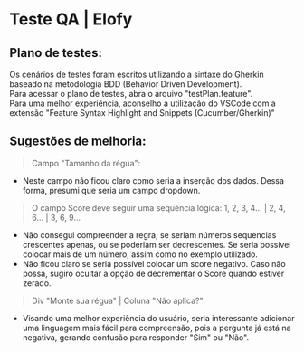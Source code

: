 # Teste QA | Elofy  

## Plano de testes:  
Os cenários de testes foram escritos utilizando a sintaxe do Gherkin baseado na metodologia BDD (Behavior Driven Development).  
Para acessar o plano de testes, abra o arquivo "testPlan.feature".  
Para uma melhor experiência, aconselho a utilização do VSCode com a extensão "Feature Syntax Highlight and Snippets (Cucumber/Gherkin)"  

## Sugestões de melhoria:  
> Campo "Tamanho da régua":  
- Neste campo não ficou claro como seria a inserção dos dados. Dessa forma, presumi que seria um campo dropdown. 

> O campo Score deve seguir uma sequência lógica:
> 1, 2, 3, 4... | 2, 4, 6... | 3, 6, 9...
- Não consegui compreender a regra, se seriam números sequencias crescentes apenas, ou se poderiam ser decrescentes. Se seria possível colocar mais de um número, assim como no exemplo utilizado.
- Não ficou claro se seria possível colocar um score negativo. Caso não possa, sugiro ocultar a opção de decrementar o Score quando estiver zerado.

> Div "Monte sua régua" | Coluna "Não aplica?"
- Visando uma melhor experiência do usuário, seria interessante adicionar uma linguagem mais fácil para compreensão, pois a pergunta já está na negativa, gerando confusão para responder "Sim" ou "Não". 


